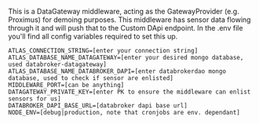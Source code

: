This is a DataGateway middleware, acting as the GatewayProvider (e.g. Proximus) for demoing purposes. 
This middleware has sensor data flowing through it and will push that to the Custom DApi endpoint. 
In the .env file you'll find all config variables required to set this up.

```
ATLAS_CONNECTION_STRING=[enter your connection string]
ATLAS_DATABASE_NAME_DATAGATEWAY=[enter your desired mongo database, used databroker-datagateway]
ATLAS_DATABASE_NAME_DATABROKER_DAPI=[enter databrokerdao mongo database, used to check if sensor are enlisted]
MIDDLEWARE_PORT=[can be anything]
DATAGATEWAY_PRIVATE_KEY=[enter PK to ensure the middleware can enlist sensors for us]
DATABROKER_DAPI_BASE_URL=[databroker dapi base url]
NODE_ENV=[debug|production, note that cronjobs are env. dependant]
```
